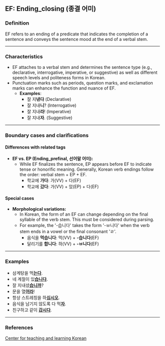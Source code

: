 ## EF: Ending_closing (종결 어미)

### Definition
EF refers to an ending of a predicate that indicates the completion of a sentence and conveys the sentence mood at the end of a verbal stem.

---

### Characteristics
- EF attaches to a verbal stem and determines the sentence type (e.g., declarative, interrogative, imperative, or suggestive) as well as different speech levels and politeness forms in Korean.
- Punctuation marks such as periods, question marks, and exclamation marks can enhance the function and nuance of EF.
  - **Examples**:
    - 잘 지**낸다** (Declarative)
    - 잘 지내**니**? (Interrogative)
    - 잘 지내**라**! (Imperative)
    - 잘 지내**자**. (Suggestive)

---

### Boundary cases and clarifications

#### Differences with related tags
- **EF vs. EP (Ending_prefinal, 선어말 어미):**  
  - While EF finalizes the sentence, EP appears before EF to indicate tense or honorific meaning. Generally, Korean verb endings follow the order: verbal stem + EP + EF.  
    - 학교에 **가다**: 가(VV) + 다(EF)
    - 학교에 **갔다**: 가(VV) + 았(EP) + 다(EF)

#### Special cases
- **Morphological variations:**  
  - In Korean, the form of an EF can change depending on the final syllable of the verb stem. This must be considered during parsing.  
  - For example, the '-습니다' takes the form '-ㅂ니다' when the verb stem ends in a vowel or the final consonant 'ㄹ'.  
    - 음식을 **먹습니다**: 먹(VV) + **-습니다**(EF)  
    - 달리기를 **합니다**: 하(VV) + **-ㅂ니다**(EF)

---

### Examples
- 삼계탕을 먹<ins>**는다**</ins>.  
- 네 계절이 있<ins>**습니다**</ins>.  
- 잘 지내셨<ins>**습니까**</ins>?  
- 문을 열<ins>**어라**</ins>!  
- 항상 스트레칭을 하<ins>**십시오**</ins>.  
- 음식을 남기지 않도록 다 먹<ins>**자**</ins>.  
- 친구하고 같이 <ins>**갑시다**</ins>.  

---

### References
[Center for teaching and learning Korean](https://kcenter.korean.go.kr/kcenter/search/dgrammar.do)

